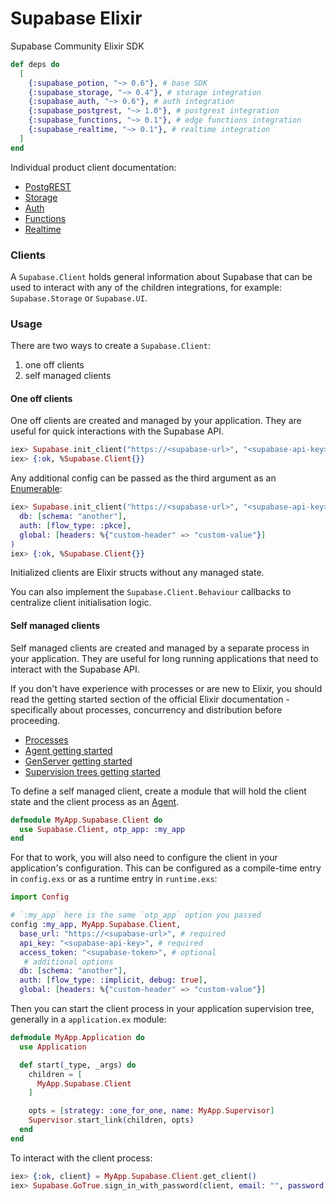 # Supabase Elixir

Supabase Community Elixir SDK

```elixir
def deps do
  [
    {:supabase_potion, "~> 0.6"}, # base SDK
    {:supabase_storage, "~> 0.4"}, # storage integration
    {:supabase_auth, "~> 0.6"}, # auth integration
    {:supabase_postgrest, "~> 1.0"}, # postgrest integration
    {:supabase_functions, "~> 0.1"}, # edge functions integration
    {:supabase_realtime, "~> 0.1"}, # realtime integration
  ]
end
```

Individual product client documentation:

- [PostgREST](https://github.com/supabase-community/postgrest-ex)
- [Storage](https://github.com/supabase-community/storage-ex)
- [Auth](https://github.com/supabase-community/auth-ex)
- [Functions](https://github.com/supabase-community/functions-ex)
- [Realtime](https://github.com/supabase-community/realtime-ex)

### Clients

A `Supabase.Client` holds general information about Supabase that can be used to interact with any of the children integrations, for example: `Supabase.Storage` or `Supabase.UI`.

### Usage

There are two ways to create a `Supabase.Client`:
1. one off clients
2. self managed clients

#### One off clients

One off clients are created and managed by your application. They are useful for quick interactions with the Supabase API.

```elixir
iex> Supabase.init_client("https://<supabase-url>", "<supabase-api-key>")
iex> {:ok, %Supabase.Client{}}
```

Any additional config can be passed as the third argument as an [Enumerable](https://hexdocs.pm/elixir/Enumerable.html):

```elixir
iex> Supabase.init_client("https://<supabase-url>", "<supabase-api-key>",
  db: [schema: "another"],
  auth: [flow_type: :pkce],
  global: [headers: %{"custom-header" => "custom-value"}]
)
iex> {:ok, %Supabase.Client{}}
```

Initialized clients are Elixir structs without any managed state.

You can also implement the `Supabase.Client.Behaviour` callbacks to centralize client initialisation logic.

#### Self managed clients

Self managed clients are created and managed by a separate process in your application. They are useful for long running applications that need to interact with the Supabase API.

If you don't have experience with processes or are new to Elixir, you should read the getting started section of the official Elixir documentation - specifically about processes, concurrency and distribution before proceeding.
- [Processes](https://hexdocs.pm/elixir/processes.html)
- [Agent getting started](https://hexdocs.pm/elixir/agents.html)
- [GenServer getting started](https://hexdocs.pm/elixir/genservers.html)
- [Supervision trees getting started](https://hexdocs.pm/elixir/supervisor-and-application.html)

To define a self managed client, create a module that will hold the client state and the client process as an [Agent](https://hexdocs.pm/elixir/Agent.html).

```elixir
defmodule MyApp.Supabase.Client do
  use Supabase.Client, otp_app: :my_app
end
```

For that to work, you will also need to configure the client in your application's configuration. This can be configured as a compile-time entry in `config.exs` or as a runtime entry in `runtime.exs`:

```elixir
import Config

# `:my_app` here is the same `otp_app` option you passed
config :my_app, MyApp.Supabase.Client,
  base_url: "https://<supabase-url>", # required
  api_key: "<supabase-api-key>", # required
  access_token: "<supabase-token>", # optional
   # additional options
  db: [schema: "another"],
  auth: [flow_type: :implicit, debug: true],
  global: [headers: %{"custom-header" => "custom-value"}]
```

Then you can start the client process in your application supervision tree, generally in a `application.ex` module:

```elixir
defmodule MyApp.Application do
  use Application

  def start(_type, _args) do
    children = [
      MyApp.Supabase.Client
    ]

    opts = [strategy: :one_for_one, name: MyApp.Supervisor]
    Supervisor.start_link(children, opts)
  end
end
```

To interact with the client process:

```elixir
iex> {:ok, client} = MyApp.Supabase.Client.get_client()
iex> Supabase.GoTrue.sign_in_with_password(client, email: "", password: "")
```
